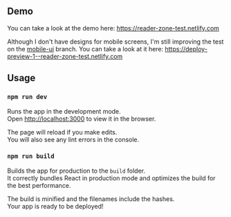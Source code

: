 ## Demo
You can take a look at the demo here: https://reader-zone-test.netlify.com

Although I don't have designs for mobile screens, I'm still improving the test on the [mobile-ui](https://github.com/Maxvien/reader-zone/tree/mobile-ui) branch. You can take a look at it here: https://deploy-preview-1--reader-zone-test.netlify.com

## Usage

### `npm run dev`

Runs the app in the development mode.<br>
Open [http://localhost:3000](http://localhost:3000) to view it in the browser.

The page will reload if you make edits.<br>
You will also see any lint errors in the console.

### `npm run build`

Builds the app for production to the `build` folder.<br>
It correctly bundles React in production mode and optimizes the build for the best performance.

The build is minified and the filenames include the hashes.<br>
Your app is ready to be deployed!

